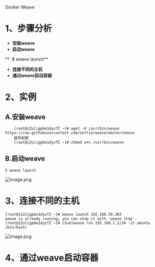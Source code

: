 Docker Weave
<a name="Im4wT"></a>
# 1、步骤分析

- **安装weave**
- **启动weave**

**  $ weave launch**

- **连接不同的主机**
- **通过weave启动容器**

<a name="RWkOr"></a>
# 2、实例
<a name="DWwnK"></a>
## A.安装weave

```
	[root@iZuligp6e1dyzfZ ~]# wget -O /usr/bin/weave https://raw.githubusercontent.com/zettio/weave/master/weave
	提供权限
	[root@iZuligp6e1dyzfZ ~]# chmod a+x /usr/bin/weave
```

<a name="78Dli"></a>
## B.启动weave

```
$ weave launch
```
![image.png](https://cdn.nlark.com/yuque/0/2019/png/396745/1566894817352-592a34d3-7773-4ab8-9b53-08167abfbb23.png#align=left&display=inline&height=504&originHeight=1387&originWidth=2587&size=964064&status=done&style=none&width=940.7272727272727)

<a name="tN8qz"></a>
# 3、连接不同的主机

```
[root@iZuligp6e1dyzfZ ~]# weave launch 192.168.59.103
weave is already running; you can stop it with 'weave stop'.
[root@iZuligp6e1dyzfZ ~]# c2=$(weave run 192.168.1.2/24 -it ubuntu /bin/bash)
```
![image.png](https://cdn.nlark.com/yuque/0/2019/png/396745/1566894961770-bb3bb181-8c2e-4f22-b056-9841589e4522.png#align=left&display=inline&height=60&originHeight=166&originWidth=1877&size=60831&status=done&style=none&width=682.5454545454545)

<a name="Wxigg"></a>
# 4、通过weave启动容器
